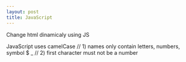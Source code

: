 ```yaml
---
layout: post
title: JavaScript
---
```


Change html dinamicaly using JS

<script>
          
</script>

JavaScript uses camelCase
// 1) names only contain letters, numbers, symbol $ _
// 2) first character must not be a number

